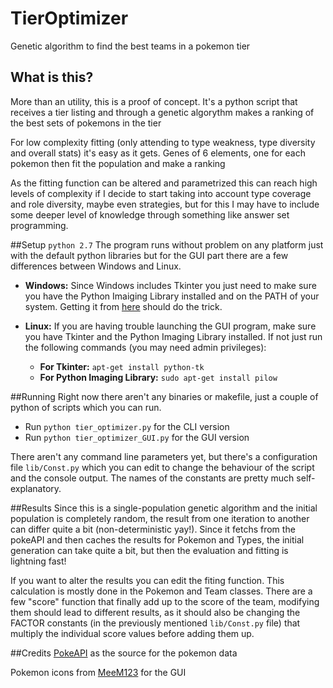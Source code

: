 # TierOptimizer
Genetic algorithm to find the best teams in a pokemon tier

## What is this?
More than an utility, this is a proof of concept. It's a python script that receives a tier listing and through a genetic algorythm makes a ranking of the best sets of pokemons in the tier

For low complexity fitting (only attending to type weakness, type diversity and overall stats) it's easy as it gets. Genes of 6 elements, one for each pokemon then fit the population and make a ranking

As the fitting function can be altered and parametrized this can reach high levels of complexity if I decide to start taking into account type coverage and role diversity, maybe even strategies, but for this I may have to include some deeper level of knowledge through something like answer set programming.

##Setup
`python 2.7`
The program runs without problem on any platform just with the default python libraries but for the GUI part there are a few differences between Windows and Linux.

* __Windows:__ Since Windows includes Tkinter you just need to make sure you have the Python Imaiging Library installed and on the PATH of your system. Getting it from [here](http://www.pythonware.com/products/pil/) should do the trick.

* __Linux:__ If you are having trouble launching the GUI program, make sure you have Tkinter and the Python Imaging Library installed. If not just run the following commands (you may need admin privileges):
  * __For Tkinter:__
    ```apt-get install python-tk```
  * __For Python Imaging Library:__ 
    ```sudo apt-get install pilow```

##Running
Right now there aren't any binaries or makefile, just a couple of python of scripts which you can run.
* Run `python tier_optimizer.py` for the CLI version
* Run `python tier_optimizer_GUI.py` for the GUI version

There aren't any command line parameters yet, but there's a configuration file `lib/Const.py` which you can edit to change the behaviour of the script and the console output. The names of the constants are pretty much self-explanatory.

##Results
Since this is a single-population genetic algorithm and the initial population is completely random, the result from one iteration to another can differ quite a bit (non-deterministic yay!). Since it fetchs from the pokeAPI and then caches the results for Pokemon and Types, the initial generation can take quite a bit, but then the evaluation and fitting is lightning fast!

If you want to alter the results you can edit the fiting function. This calculation is mostly done in the Pokemon and Team classes. There are a few "score" function that finally add up to the score of the team, modifying them should lead to different results, as it should also be changing the FACTOR constants (in the previously mentioned `lib/Const.py` file) that multiply the individual score values before adding them up.

##Credits
[PokeAPI](http://pokeapi.co/) as the source for the pokemon data

Pokemon icons from [MeeM123](http://meem123.deviantart.com/art/POKEMON-XY-AND-ORAS-GEN-6-MENU-SPRITES-ICONS-V8-435245381) for the GUI 
